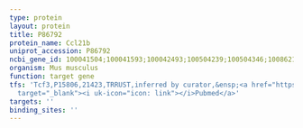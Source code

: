 ```yaml
---
type: protein
layout: protein
title: P86792
protein_name: Ccl21b
uniprot_accession: P86792
ncbi_gene_id: 100041504;100041593;100042493;100504239;100504346;100862177;65956
organism: Mus musculus
function: target gene
tfs: 'Tcf3,P15806,21423,TRRUST,inferred by curator,&ensp;<a href="https://www.ncbi.nlm.nih.gov/pubmed/?term=20022378%5Buid%5D"
  target="_blank"><i uk-icon="icon: link"></i>Pubmed</a>'
targets: ''
binding_sites: ''
---
```

